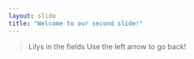 ```yaml
---
layout: slide
title: "Welcome to our second slide!"
---
```

>Lilys in the fields
Use the left arrow to go back!
